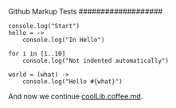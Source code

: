 Github Markup Tests
###################


    console.log("Start")
    hello = ->
        console.log("In Hello")

    for i in [1..10]
        console.log("Not indented automatically")

    world = (what) ->
        console.log("Hello #{what}")


And now we continue [coolLib.coffee.md](here).
